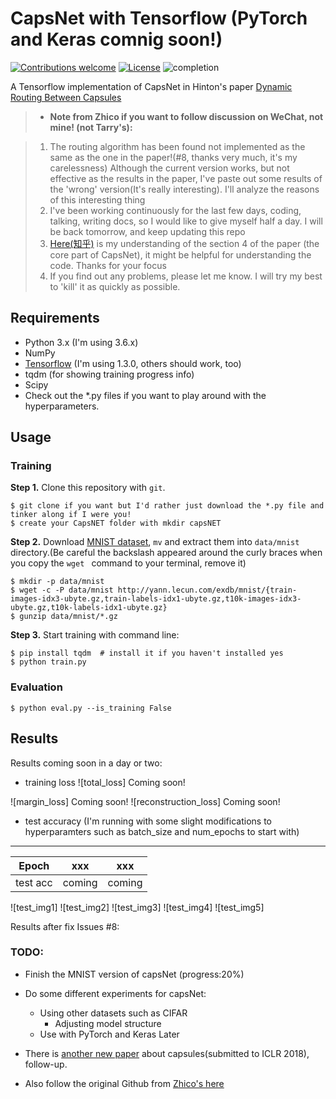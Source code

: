 # CapsNet with Tensorflow (PyTorch and Keras comnig soon!)

[![Contributions welcome](https://img.shields.io/badge/contributions-welcome-brightgreen.svg?style=plastic)](CONTRIBUTING.md)
[![License](https://img.shields.io/badge/license-Apache%202.0-blue.svg?style=plastic)](https://opensource.org/licenses/Apache-2.0)
![completion](https://img.shields.io/badge/completion%20state-90%25-blue.svg?style=plastic)

A Tensorflow implementation of CapsNet in Hinton's paper [Dynamic Routing Between Capsules](https://arxiv.org/abs/1710.09829)

> - **Note from Zhico if you want to follow discussion on WeChat, not mine! (not Tarry's):**

> 1. The routing algorithm has been found not implemented as the same as the one in the paper!(#8, thanks very much, it's my carelessness) Although the current version works, but not effective as the results in the paper, I've paste out some results of the 'wrong' version(It's really interesting). I'll analyze the reasons of this interesting thing
> 2. I've been working continuously for the last few days, coding, talking, writing docs, so I would like to give myself half a day. I will be back tomorrow, and keep updating this repo
> 3. [Here(知乎)](https://zhihu.com/question/67287444/answer/251460831) is my understanding of the section 4 of the paper (the core part of CapsNet), it might be helpful for understanding the code. Thanks for your focus
> 4. If you find out any problems, please let me know. I will try my best to 'kill' it as quickly as possible.




## Requirements
- Python 3.x (I'm using 3.6.x)
- NumPy
- [Tensorflow](https://github.com/tensorflow/tensorflow) (I'm using 1.3.0, others should work, too)
- tqdm (for showing training progress info)
- Scipy
- Check out the *.py files if you want to play around with the hyperparameters.

## Usage

### Training
**Step 1.** 
Clone this repository with ``git``.

```
$ git clone if you want but I'd rather just download the *.py file and tinker along if I were you!
$ create your CapsNET folder with mkdir capsNET
```

**Step 2.** 
Download [MNIST dataset](http://yann.lecun.com/exdb/mnist/), ``mv`` and extract them into ``data/mnist`` directory.(Be careful the backslash appeared around the curly braces when you copy the ``wget `` command to your terminal, remove it)

```
$ mkdir -p data/mnist
$ wget -c -P data/mnist http://yann.lecun.com/exdb/mnist/{train-images-idx3-ubyte.gz,train-labels-idx1-ubyte.gz,t10k-images-idx3-ubyte.gz,t10k-labels-idx1-ubyte.gz}
$ gunzip data/mnist/*.gz
```

**Step 3.** 
Start training with command line:
```
$ pip install tqdm  # install it if you haven't installed yes
$ python train.py
```

### Evaluation
```
$ python eval.py --is_training False
```


## Results
Results coming soon in a day or two:

- training loss
![total_loss] Coming soon!

![margin_loss] Coming soon!
![reconstruction_loss] Coming soon!

- test accuracy (I'm running with some slight modifications to hyperparamters such as batch_size and num_epochs to start with)
------------
|Epoch|xxx|xxx|
|:----:|:----:|:--:|
|test acc|coming|coming|

![test_img1]
![test_img2]
![test_img3]
![test_img4]
![test_img5]

Results after fix Issues #8: 

### TODO:
- Finish the MNIST version of capsNet (progress:20%)
- Do some different experiments for capsNet:
  * Using other datasets such as CIFAR
	* Adjusting model structure
  * Use with PyTorch and Keras Later

- There is [another new paper](https://openreview.net/pdf?id=HJWLfGWRb) about capsules(submitted to ICLR 2018), follow-up.
- Also follow the original Github from [Zhico's here](https://github.com/naturomics/CapsNet-Tensorflow/edit/master/README.md)
